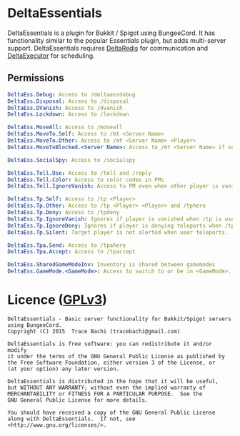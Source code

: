 # DeltaEssentials
DeltaEssentials is a plugin for Bukkit / Spigot using BungeeCord. It has functionality similar
to the popular Essentials plugin, but adds multi-server support. DeltaEssentials requires
[DeltaRedis](https://github.com/geeitszee/DeltaRedis) for communication and 
[DeltaExecutor](https://github.com/geeitszee/DeltaExecutor) for scheduling.

## Permissions
```yml
DeltaEss.Debug: Access to /deltaessdebug
DeltaEss.Disposal: Access to /disposal
DeltaEss.DVanish: Access to /dvanish
DeltaEss.Lockdown: Access to /lockdown

DeltaEss.MoveAll: Access to /moveall
DeltaEss.MoveTo.Self: Access to /mt <Server Name>
DeltaEss.MoveTo.Other: Access to /mt <Server Name> <Player>
DeltaEss.MoveToBlocked.<Server Name>: Access to /mt <Server Name> if server is blocked

DeltaEss.SocialSpy: Access to /socialspy

DeltaEss.Tell.Use: Access to /tell and /reply
DeltaEss.Tell.Color: Access to color codes in PMs
DeltaEss.Tell.IgnoreVanish: Access to PM even when other player is vanished

DeltaEss.Tp.Self: Access to /tp <Player>
DeltaEss.Tp.Other: Access to /tp <Player> <Player> and /tphere
DeltaEss.Tp.Deny: Access to /tpdeny
DeltaEss.Tp.IgnoreVanish: Ignores if player is vanished when /tp is used.
DeltaEss.Tp.IgnoreDeny: Ignores if player is denying teleports when /tp is used.
DeltaEss.Tp.Silent: Target player is not alerted when user teleports.

DeltaEss.Tpa.Send: Access to /tpahere
DeltaEss.Tpa.Accept: Access to /tpaccept

DeltaEss.SharedGameModeInv: Inventory is shared between gamemodes
DeltaEss.GameMode.<GameMode>: Access to switch to or be in <GameMode>.
```

# Licence ([GPLv3](http://www.gnu.org/licenses/gpl-3.0.en.html))
```
DeltaEssentials - Basic server functionality for Bukkit/Spigot servers using BungeeCord.
Copyright (C) 2015  Trace Bachi (tracebachi@gmail.com)

DeltaEssentials is free software: you can redistribute it and/or modify
it under the terms of the GNU General Public License as published by
the Free Software Foundation, either version 3 of the License, or
(at your option) any later version.

DeltaEssentials is distributed in the hope that it will be useful,
but WITHOUT ANY WARRANTY; without even the implied warranty of
MERCHANTABILITY or FITNESS FOR A PARTICULAR PURPOSE.  See the
GNU General Public License for more details.

You should have received a copy of the GNU General Public License
along with DeltaEssentials.  If not, see <http://www.gnu.org/licenses/>.
```
